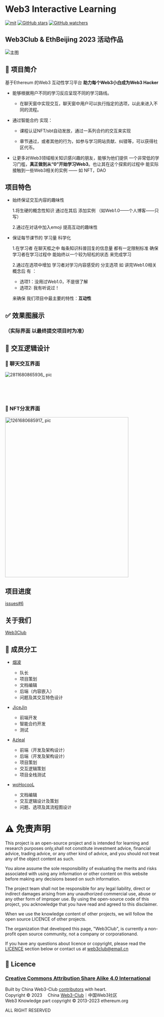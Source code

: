 # Web3 Interactive Learning

[![mit](https://img.shields.io/github/license/Web3-Club/Web3-Interactive-Learning?style=flat-square)](https://github.com/Web3-Club/Web3-Interactive-Learning/) [![GitHub stars](https://img.shields.io/github/stars/Web3-Club/Web3-Interactive-Learning.svg?style=social&label=Stars)](https://github.com/Web3-Club/Web3-Interactive-Learning) [![GitHub watchers](https://img.shields.io/github/watchers/Web3-Club/Web3-Interactive-Learning.svg?style=social&label=Watch)](https://github.com/Web3-Club/Blockchain-Developer-roadmap_Chinese)


## Web3Club & EthBeijing 2023 活动作品

<img alt="主图" src="https://user-images.githubusercontent.com/76860915/229789325-103fd1d1-def6-4c96-88fa-46fb8f4b5762.png"/>


## 🔖 项目简介

基于Ethereum 的Web3 互动性学习平台 **助力每个Web3小白成为Web3 Hacker**

  - 能够根据用户不同的学习反应呈现不同的学习路线。
  
    - 在聊天窗中实现交互，聊天窗中用户可以执行指定的选项，以此来进入不同的流程。


  - 通过智能合约 实现：


    - 课程认证NFT/sbt自动发放，通过一系列合约的交互来实现


    - 章节通过，或者其他的行为，如参与学习网站贡献、纠错等，可以获得社区代币。


  - 让更多对Web3领域相关知识感兴趣的朋友，能够为他们提供 一个非常低的学习门槛，**真正做到从“0”开始学习Web3**。也让其在这个探索的过程中 
能实际接触到一些Web3相关的实例 —— 如 NFT，DAO 


  
## 项目特色

- 始终保证交互内容的趣味性

   1.将生硬的概念性知识 通过在其后 添加实例
    （如Web1.0——个人博客——只写）
    
   2.通过在对话中加入emoji 提高互动的趣味性

- 保证每节课节的 学习量 科学化

   1.在学习者 在聊天框之中 每条知识科普回复的信息量 都有一定限制标准 
     确保学习者在学习过程中 能始终以一个较为轻松的状态 来完成学习 

   2.通过在选项中增加 学习者对学习内容感受的 分支选项 
     如 讲完Web1.0相关概念后 有 ：

     - 选项1：没用过Web1.0，不是很了解
     - 选项2:  我有听说过！                  

   来确保 我们项目中最主要的特性：**互动性**

  
## ✅ 效果图展示
### **（实际界面 以最终提交项目时为准）**

## 🔧 交互逻辑设计


### 💬 聊天交互界面
![2811680865936_ pic](https://user-images.githubusercontent.com/76860915/230699267-d9867ea8-9936-4152-a4f1-34f7997aabc9.jpg)


<br>
<br>
<br>

### 🌆 NFT分发界面

<img alt="1261680685917_ pic" height="518" src="https://user-images.githubusercontent.com/76860915/230056557-88d14e30-cb2b-44d3-b036-f12b725eea86.jpg" width="400"/>


## 项目进度
[issues#6](https://github.com/Web3-Club/Web3-Interactive-Learning/issues/6)


## 关于我们
[Web3Club](https://github.com/Web3-Club/Intro.)
    

## 🔨 成员分工

- [烟波](https://github.com/yanboishere)
  
  - 队长
  - 项目策划
  - 文档编辑
  - 后端（内容嵌入）
  - 问题及其交互特色设计
 
- [JiceJin](https://github.com/JiceJin)
  
  - 前端开发
  - 智能合约开发
  - 测试

- [Azleal](https://github.com/Azleal)
  
  - 前端（开发及架构设计）
  - 后端（开发及架构设计）
  - 项目策划
  - 交互逻辑策划
  - 项目全栈测试

- [woHocooL](https://github.com/woHocooL)
 
  - 文档编辑 
  - 交互逻辑设计及策划
  - 问题、选项及其流程图设计 

# ⚠️  免责声明
This project is an open-source project and is intended for learning and research purposes only,shall not constitute investment advice, financial advice, trading advice, or any other kind of advice, and you should not treat any of the object content as such.

You alone assume the sole responsibility of evaluating the merits and risks associated with using any information or other content on this website before making any decisions based on such information.

The project team shall not be responsible for any legal liability, direct or indirect damages arising from any unauthorized commercial use, abuse or any other form of improper use. By using the open-source code of this project, you acknowledge that you have read and agreed to this disclaimer. 

When we use the knowledge content of other projects, we will follow the open source LICENCE of other projects.

The organization that developed this page, "Web3Club", is currently a non-profit open source community, not a company or corporationand.

If you have any questions about licence or copyright, please read the [LICENCE](https://creativecommons.org/licenses/by-sa/4.0/legalcode) section below or contact us at web3club@email.cn

## 📖 Licence

### [Creative Commons Attribution Share Alike 4.0 International](https://creativecommons.org/licenses/by-sa/4.0/legalcode)

Built by China Web3-Club [contributors](https://github.com/Web3-Club/Web3-Interactive-Learning/graphs/contributors?from=2023-03-26&to=2023-04-08&type=a) with heart.<br>
Copyright © 2023  China [Web3-Club](https://github.com/Web3-Club)｜中国Web3社区 <br>
Web3 Knowledge part copyright   ©  2013-2023 ethereum.org

ALL RIGHT RESERVED
